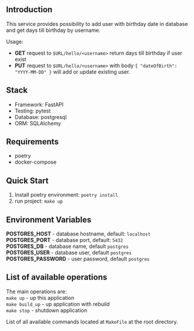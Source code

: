 ## Introduction
This service provides possibility to add user with birthday date in database and get days till birthday by username. 

Usage:  
* **GET** request to `$URL/hello/<username>` return days till birthday if user exist
* **PUT** request to `$URL/hello/<username>` with body `{ "dateOfBirth": "YYYY-MM-DD" }` will add or update existing user.

## Stack
* Framework: FastAPI
* Testing: pytest
* Database: postgresql
* ORM: SQLAlchemy

## Requirements
* poetry
* docker-compose

## Quick Start
1. Install poetry environment: `poetry install`
2. run project: `make up`

## Environment Variables
**POSTGRES_HOST** - database hostname, default: `localhost`  
**POSTGRES_PORT** - database port, default: `5432`  
**POSTGRES_DB** - database name, default `postgres`  
**POSTGRES_USER** - database user, default `postgres`  
**POSTGRES_PASSWORD** - user password, default `postgres`

## List of available operations
The main operations are:  
`make up` - up this application  
`make build_up` - up application with rebuild  
`make stop` - shutdown application  

List of all available commands located at `MakeFile` at the root directory.
